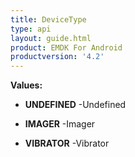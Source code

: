 ```yaml
---
title: DeviceType
type: api
layout: guide.html
product: EMDK For Android
productversion: '4.2'
---
```





**Values:**

* **UNDEFINED** -Undefined

* **IMAGER** -Imager

* **VIBRATOR** -Vibrator

